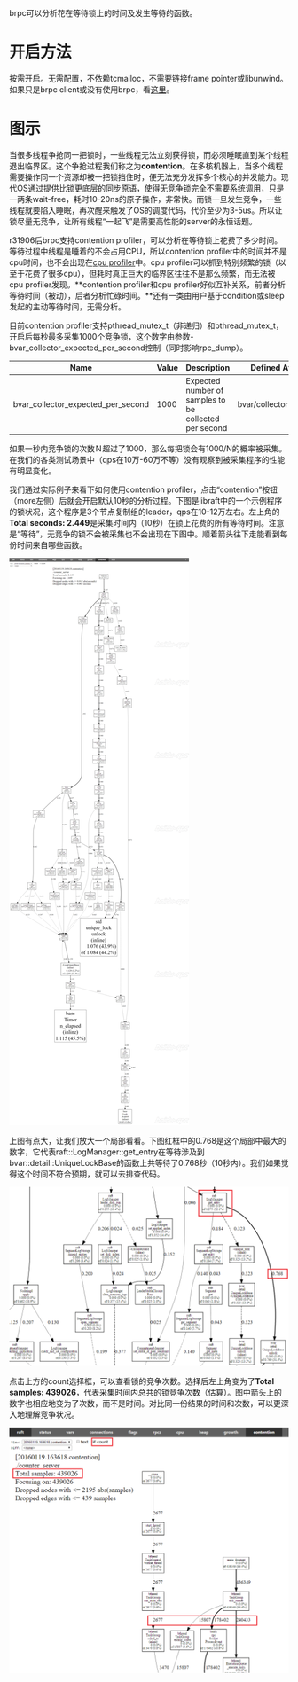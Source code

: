 brpc可以分析花在等待锁上的时间及发生等待的函数。

# 开启方法

按需开启。无需配置，不依赖tcmalloc，不需要链接frame pointer或libunwind。如果只是brpc client或没有使用brpc，看[这里](dummy_server.md)。 

# 图示

当很多线程争抢同一把锁时，一些线程无法立刻获得锁，而必须睡眠直到某个线程退出临界区。这个争抢过程我们称之为**contention**。在多核机器上，当多个线程需要操作同一个资源却被一把锁挡住时，便无法充分发挥多个核心的并发能力。现代OS通过提供比锁更底层的同步原语，使得无竞争锁完全不需要系统调用，只是一两条wait-free，耗时10-20ns的原子操作，非常快。而锁一旦发生竞争，一些线程就要陷入睡眠，再次醒来触发了OS的调度代码，代价至少为3-5us。所以让锁尽量无竞争，让所有线程“一起飞”是需要高性能的server的永恒话题。

r31906后brpc支持contention profiler，可以分析在等待锁上花费了多少时间。等待过程中线程是睡着的不会占用CPU，所以contention profiler中的时间并不是cpu时间，也不会出现在[cpu profiler](cpu_profiler.md)中。cpu profiler可以抓到特别频繁的锁（以至于花费了很多cpu），但耗时真正巨大的临界区往往不是那么频繁，而无法被cpu profiler发现。**contention profiler和cpu profiler好似互补关系，前者分析等待时间（被动），后者分析忙碌时间。**还有一类由用户基于condition或sleep发起的主动等待时间，无需分析。

目前contention profiler支持pthread_mutex_t（非递归）和bthread_mutex_t，开启后每秒最多采集1000个竞争锁，这个数字由参数-bvar_collector_expected_per_second控制（同时影响rpc_dump）。

| Name                               | Value | Description                              | Defined At         |
| ---------------------------------- | ----- | ---------------------------------------- | ------------------ |
| bvar_collector_expected_per_second | 1000  | Expected number of samples to be collected per second | bvar/collector.cpp |

如果一秒内竞争锁的次数Ｎ超过了1000，那么每把锁会有1000/N的概率被采集。在我们的各类测试场景中（qps在10万-60万不等）没有观察到被采集程序的性能有明显变化。

我们通过实际例子来看下如何使用contention profiler，点击“contention”按钮（more左侧）后就会开启默认10秒的分析过程。下图是libraft中的一个示例程序的锁状况，这个程序是3个节点复制组的leader，qps在10-12万左右。左上角的**Total seconds: 2.449**是采集时间内（10秒）在锁上花费的所有等待时间。注意是“等待”，无竞争的锁不会被采集也不会出现在下图中。顺着箭头往下走能看到每份时间来自哪些函数。

![img](../images/raft_contention_1.png)

 上图有点大，让我们放大一个局部看看。下图红框中的0.768是这个局部中最大的数字，它代表raft::LogManager::get_entry在等待涉及到bvar::detail::UniqueLockBase的函数上共等待了0.768秒（10秒内）。我们如果觉得这个时间不符合预期，就可以去排查代码。

![img](../images/raft_contention_2.png)

点击上方的count选择框，可以查看锁的竞争次数。选择后左上角变为了**Total samples: 439026**，代表采集时间内总共的锁竞争次数（估算）。图中箭头上的数字也相应地变为了次数，而不是时间。对比同一份结果的时间和次数，可以更深入地理解竞争状况。

![img](../images/raft_contention_3.png)
